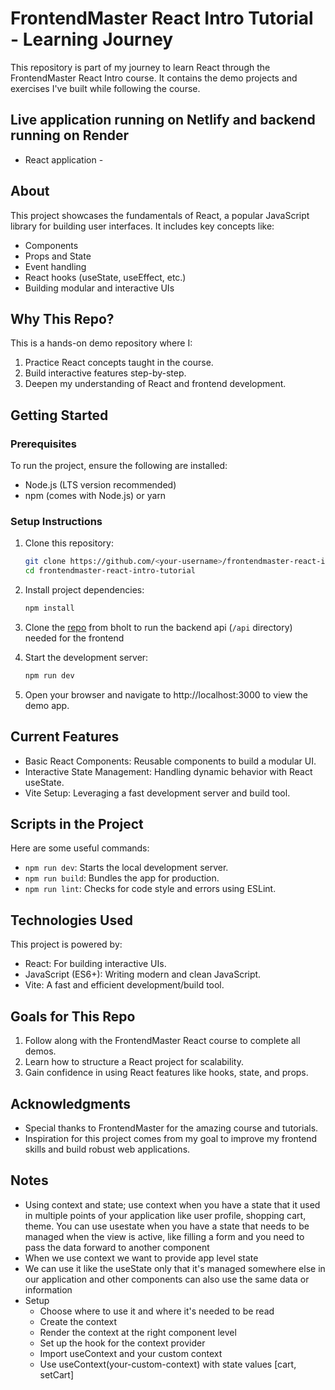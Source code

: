 # FrontendMaster React Intro Tutorial - Learning Journey

This repository is part of my journey to learn React through the FrontendMaster React Intro course. It contains the demo projects and exercises I've built while following the course.

## Live application running on Netlify and backend running on Render
- React application - 

## About

This project showcases the fundamentals of React, a popular JavaScript library for building user interfaces. It includes key concepts like:

- Components
- Props and State
- Event handling
- React hooks (useState, useEffect, etc.)
- Building modular and interactive UIs

## Why This Repo?

This is a hands-on demo repository where I:

1. Practice React concepts taught in the course.
2. Build interactive features step-by-step.
3. Deepen my understanding of React and frontend development.

## Getting Started

### Prerequisites

To run the project, ensure the following are installed:

- Node.js (LTS version recommended)
- npm (comes with Node.js) or yarn

### Setup Instructions

1. Clone this repository:
   ```bash
   git clone https://github.com/<your-username>/frontendmaster-react-intro-tutorial.git
   cd frontendmaster-react-intro-tutorial
   ```

2. Install project dependencies:
   ```bash
   npm install
   ```

3. Clone the [repo](https://github.com/btholt/citr-v9-project/tree/main/api) from bholt to run the backend api (`/api` directory) needed for the frontend
   
4. Start the development server:
   ```bash
   npm run dev
   ```

4. Open your browser and navigate to http://localhost:3000 to view the demo app.

## Current Features

- Basic React Components: Reusable components to build a modular UI.
- Interactive State Management: Handling dynamic behavior with React useState.
- Vite Setup: Leveraging a fast development server and build tool.

## Scripts in the Project

Here are some useful commands:

- `npm run dev`: Starts the local development server.
- `npm run build`: Bundles the app for production.
- `npm run lint`: Checks for code style and errors using ESLint.

## Technologies Used

This project is powered by:

- React: For building interactive UIs.
- JavaScript (ES6+): Writing modern and clean JavaScript.
- Vite: A fast and efficient development/build tool.

## Goals for This Repo

1. Follow along with the FrontendMaster React course to complete all demos.
2. Learn how to structure a React project for scalability.
3. Gain confidence in using React features like hooks, state, and props.

## Acknowledgments

- Special thanks to FrontendMaster for the amazing course and tutorials.
- Inspiration for this project comes from my goal to improve my frontend skills and build robust web applications.

## Notes
- Using context and state; use context when you have a state that it used in multiple points of your application like user profile, shopping cart, theme. You can use usestate when you have a state that needs to be managed when the view is active, like filling a form and you need to pass the data forward to another component
- When we use context we want to provide app level state
- We can use it like the useState only that it's managed somewhere else in our application and other components can also use the same data or information
- Setup
  - Choose where to use it and where it's needed to be read
  - Create the context
  - Render the context at the right component level
  - Set up the hook for the context provider
  - Import useContext and your custom context
  - Use useContext(your-custom-context) with state values [cart, setCart] 
